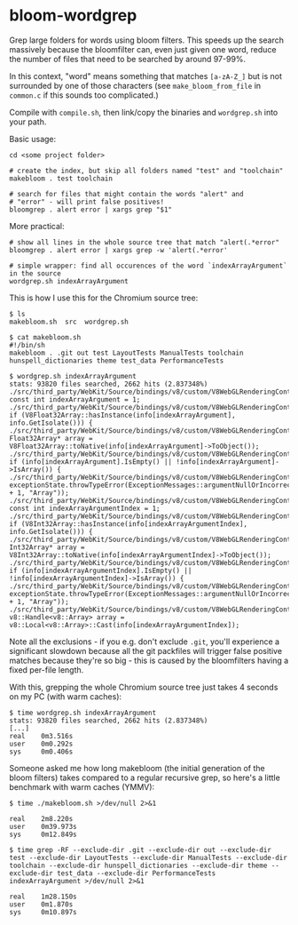 bloom-wordgrep
==============
Grep large folders for words using bloom filters. This speeds up the search
massively because the bloomfilter can, even just given one word, reduce the
number of files that need to be searched by around 97-99%.

In this context, "word"
means something that matches `[a-zA-Z_]` but is not surrounded by one of
those characters (see `make_bloom_from_file` in `common.c` if this sounds
too complicated.)

Compile with `compile.sh`, then link/copy the binaries and `wordgrep.sh` into
your path.

Basic usage:

    cd <some project folder>
    
    # create the index, but skip all folders named "test" and "toolchain"
    makebloom . test toolchain
    
    # search for files that might contain the words "alert" and
    # "error" - will print false positives!
    bloomgrep . alert error | xargs grep "$1"


More practical:

    # show all lines in the whole source tree that match "alert(.*error"
    bloomgrep . alert error | xargs grep -w 'alert(.*error'

    # simple wrapper: find all occurences of the word `indexArrayArgument` in the source
    wordgrep.sh indexArrayArgument


This is how I use this for the Chromium source tree:

```
$ ls
makebloom.sh  src  wordgrep.sh

$ cat makebloom.sh
#!/bin/sh
makebloom . .git out test LayoutTests ManualTests toolchain hunspell_dictionaries theme test_data PerformanceTests

$ wordgrep.sh indexArrayArgument
stats: 93820 files searched, 2662 hits (2.837348%)
./src/third_party/WebKit/Source/bindings/v8/custom/V8WebGLRenderingContextCustom.cpp:    const int indexArrayArgument = 1;
./src/third_party/WebKit/Source/bindings/v8/custom/V8WebGLRenderingContextCustom.cpp:    if (V8Float32Array::hasInstance(info[indexArrayArgument], info.GetIsolate())) {
./src/third_party/WebKit/Source/bindings/v8/custom/V8WebGLRenderingContextCustom.cpp:        Float32Array* array = V8Float32Array::toNative(info[indexArrayArgument]->ToObject());
./src/third_party/WebKit/Source/bindings/v8/custom/V8WebGLRenderingContextCustom.cpp:    if (info[indexArrayArgument].IsEmpty() || !info[indexArrayArgument]->IsArray()) {
./src/third_party/WebKit/Source/bindings/v8/custom/V8WebGLRenderingContextCustom.cpp:        exceptionState.throwTypeError(ExceptionMessages::argumentNullOrIncorrectType(indexArrayArgument + 1, "Array"));
./src/third_party/WebKit/Source/bindings/v8/custom/V8WebGLRenderingContextCustom.cpp:    const int indexArrayArgumentIndex = 1;
./src/third_party/WebKit/Source/bindings/v8/custom/V8WebGLRenderingContextCustom.cpp:    if (V8Int32Array::hasInstance(info[indexArrayArgumentIndex], info.GetIsolate())) {
./src/third_party/WebKit/Source/bindings/v8/custom/V8WebGLRenderingContextCustom.cpp:        Int32Array* array = V8Int32Array::toNative(info[indexArrayArgumentIndex]->ToObject());
./src/third_party/WebKit/Source/bindings/v8/custom/V8WebGLRenderingContextCustom.cpp:    if (info[indexArrayArgumentIndex].IsEmpty() || !info[indexArrayArgumentIndex]->IsArray()) {
./src/third_party/WebKit/Source/bindings/v8/custom/V8WebGLRenderingContextCustom.cpp:        exceptionState.throwTypeError(ExceptionMessages::argumentNullOrIncorrectType(indexArrayArgumentIndex + 1, "Array"));
./src/third_party/WebKit/Source/bindings/v8/custom/V8WebGLRenderingContextCustom.cpp:    v8::Handle<v8::Array> array = v8::Local<v8::Array>::Cast(info[indexArrayArgumentIndex]);
```

Note all the exclusions - if you e.g. don't exclude `.git`, you'll
experience a significant slowdown because all the git packfiles will
trigger false positive matches because they're so big - this is caused
by the bloomfilters having a fixed per-file length.

With this, grepping the whole Chromium source tree just takes 4 seconds on my PC (with warm caches):

```
$ time wordgrep.sh indexArrayArgument
stats: 93820 files searched, 2662 hits (2.837348%)
[...]
real    0m3.516s
user    0m0.292s
sys     0m0.406s

```

Someone asked me how long makebloom (the initial generation of the
bloom filters) takes compared to a regular recursive grep, so here's
a little benchmark with warm caches (YMMV):
```
$ time ./makebloom.sh >/dev/null 2>&1

real    2m8.220s
user    0m39.973s
sys     0m12.849s

$ time grep -RF --exclude-dir .git --exclude-dir out --exclude-dir test --exclude-dir LayoutTests --exclude-dir ManualTests --exclude-dir toolchain --exclude-dir hunspell_dictionaries --exclude-dir theme --exclude-dir test_data --exclude-dir PerformanceTests indexArrayArgument >/dev/null 2>&1

real    1m28.150s
user    0m1.870s
sys     0m10.897s

```
